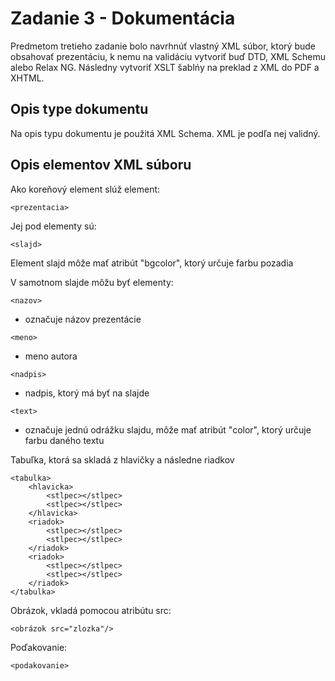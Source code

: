 # Zadanie 3 - Dokumentácia

Predmetom tretieho zadanie bolo navrhnúť vlastný XML súbor, ktorý bude obsahovať prezentáciu, k nemu na validáciu vytvoriť buď DTD, XML Schemu alebo Relax NG. Následny vytvoriť XSLT šablńy na preklad z XML do PDF a XHTML.

## Opis type dokumentu

Na opis typu dokumentu je použitá XML Schema. XML je podľa nej validný.

## Opis elementov XML súboru

Ako koreňový element slúž element:
```
<prezentacia>
```

Jej pod elementy sú:
```
<slajd>
```
Element slajd môže mať atribút "bgcolor", ktorý určuje farbu pozadia

V samotnom slajde môžu byť elementy:
```
<nazov>
```
- označuje názov prezentácie

```
<meno>
```
- meno autora

```
<nadpis>
```
- nadpis, ktorý má byť na slajde

```
<text>
```
- označuje jednú odrážku slajdu, môže mať atribút "color", ktorý určuje farbu daného textu

Tabuľka, ktorá sa skladá z hlavičky a následne riadkov
```
<tabulka>
	<hlavicka>
		<stlpec></stlpec>
		<stlpec></stlpec>
	</hlavicka>
	<riadok>
		<stlpec></stlpec>
		<stlpec></stlpec>
	</riadok>
	<riadok>
		<stlpec></stlpec>
		<stlpec></stlpec>
	</riadok>
</tabulka>
```

Obrázok, vkladá pomocou atribútu src:
```
<obrázok src="zlozka"/>
```

Poďakovanie:
```
<podakovanie>
```